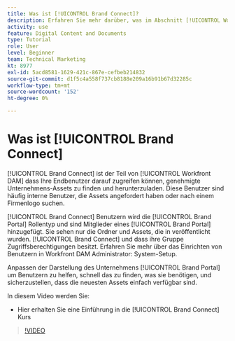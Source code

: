 ```yaml
---
title: Was ist [!UICONTROL Brand Connect]?
description: Erfahren Sie mehr darüber, was im Abschnitt [!UICONTROL Workfront DAM] Administrator, Teil 3 Brand Connect-Anpassungskurs.
activity: use
feature: Digital Content and Documents
type: Tutorial
role: User
level: Beginner
team: Technical Marketing
kt: 8977
exl-id: 5acd8581-1629-421c-867e-cefbeb214832
source-git-commit: d1f5c4a558f737cb8188e209a16b91b67d32285c
workflow-type: tm+mt
source-wordcount: '152'
ht-degree: 0%

---
```


# Was ist [!UICONTROL Brand Connect]

[!UICONTROL Brand Connect] ist der Teil von [!UICONTROL Workfront DAM] dass Ihre Endbenutzer darauf zugreifen können, genehmigte Unternehmens-Assets zu finden und herunterzuladen. Diese Benutzer sind häufig interne Benutzer, die Assets angefordert haben oder nach einem Firmenlogo suchen.

[!UICONTROL Brand Connect] Benutzern wird die [!UICONTROL Brand Portal] Rollentyp und sind Mitglieder eines [!UICONTROL Brand Portal] hinzugefügt. Sie sehen nur die Ordner und Assets, die in veröffentlicht wurden. [!UICONTROL Brand Connect] und dass ihre Gruppe Zugriffsberechtigungen besitzt. Erfahren Sie mehr über das Einrichten von Benutzern in Workfront DAM Administrator: System-Setup.

<!-- Need the cross-reference link to other LP, mentioned above -->

Anpassen der Darstellung des Unternehmens [!UICONTROL Brand Portal] um Benutzern zu helfen, schnell das zu finden, was sie benötigen, und sicherzustellen, dass die neuesten Assets einfach verfügbar sind.

In diesem Video werden Sie:

* Hier erhalten Sie eine Einführung in die [!UICONTROL Brand Connect] Kurs

>[!VIDEO](https://video.tv.adobe.com/v/335240/?quality=12)

<!-- Learn more graphic and link to article, below
* Workfront DAM within Workfront
 -->
